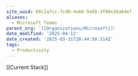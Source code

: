 ```yaml
---
site_uuid: 09c2a7cc-7cd0-4e66-9a50-3f80e16a64ef
aliases:
  - Microsoft Teams
parent_org: '[[Organizations/Microsoft]]'
date_modified: '2025-04-12'
date_created: '2025-03-31T20:44:50.514Z'
tags:
  - Productivity
---
```






















[[Current Stack]]

